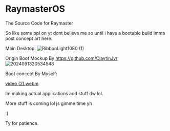 # RaymasterOS
The Source Code for Raymaster

So like some ppl on yt dont believe me so until i have a bootable build imma post concept art here. 

Main Desktop:
![RibbonLight1080 (1)](https://github.com/user-attachments/assets/70384bd7-b121-4585-a466-0a76f3442f45)

Origin Boot Mockup By https://github.com/ClaytinJvr
![2024091320534548](https://github.com/user-attachments/assets/fa69e931-8972-439c-ae25-02439ab261d3)

Boot concept By Myself:

[video (2).webm](https://github.com/user-attachments/assets/581c32a4-7e25-421e-acfb-da0d3b20b86d)

Im making actual applications and stuff dw lol.

More stuff is coming lol js gimme time yh

:)

Ty for patience.
